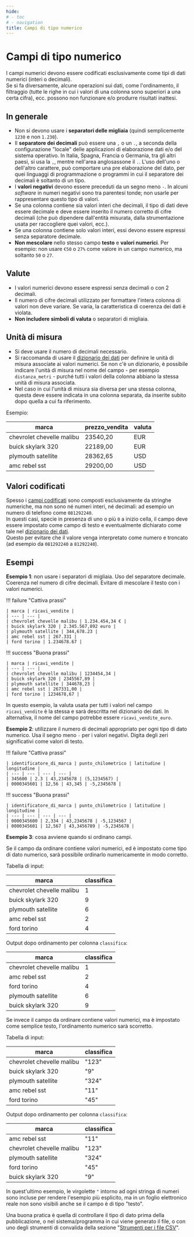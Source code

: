 ```yaml
---
hide:
# - toc
# - navigation
title: Campi di tipo numerico
---
```


# Campi di tipo numerico

I campi numerici devono essere codificati esclusivamente come tipi di dati numerici (interi o decimali).<br>
Se si fa diversamente, alcune operazioni sui dati, come l'ordinamento, il filtraggio (tutte le righe in cui i valori di una colonna sono superiori a una certa cifra), ecc. possono non funzionare e/o produrre risultati inattesi.

## In generale

  - Non si devono usare i **separatori delle migliaia** (quindi semplicemente `1230` e non `1.230`).
  - Il **separatore dei decimali** può essere una `,` o un `.`, a seconda della configurazione "locale" delle applicazioni di elaborazione dati e/o del sistema operativo. In Italia, Spagna, Francia o Germania, tra gli altri paesi, si usa la `,`, mentre nell'area anglosassone il `.`. L'uso dell'uno o dell'altro carattere, può comportare una pre elaborazione del dato, per quei linguaggi di programmazione o programmi in cui il separatore dei decimali è soltanto di un tipo.
  - I **valori negativi** devono essere preceduti da un segno meno `-`. In alcuni *software* in numeri negativi sono tra parentesi tonde; non usarle per rappresentare questo tipo di valori.
  - Se una colonna contiene sia valori interi che decimali, il tipo di dati deve essere decimale e deve essere inserito il numero corretto di cifre decimali (che può dipendere dall'entità misurata, dalla strumentazione usata per raccogliere quei valori, ecc.).
  - Se una colonna contiene solo valori interi, essi devono essere espressi senza separatore decimale.
  - **Non mescolare** nello stesso campo **testo** e **valori numerici**. Per esempio: non usare `€50` o `27%` come valore in un campo numerico, ma soltanto `50` o `27`.

## Valute
  - I valori numerici devono essere espressi senza decimali o con 2 decimali.
  - Il numero di cifre decimali utilizzato per formattare l'intera colonna di valori non deve variare. Se varia, la caratteristica di coerenza dei dati è violata.
  - **Non includere simboli di valuta** o separatori di migliaia.
## Unità di misura

  - Si deve usare il numero di decimali necessario.
  - Si raccomanda di usare il [dizionario dei dati](../dizionario_dati.md) per definire le unità di misura associate ai valori numerici. Se non c'è un dizionario, è possibile indicare l'unità di misura nel nome del campo - per esempio `distanza_metri` - purché tutti i valori della colonna abbiano la stessa unità di misura associata.
  - Nel caso in cui l'unità di misura sia diversa per una stessa colonna, questa deve essere indicata in una colonna separata, da inserite subito dopo quella a cui fa riferimento.

Esempio:

| marca | prezzo_vendita | valuta |
| --- | --- | --- |
| chevrolet chevelle malibu | 23540,20 | EUR |
| buick skylark 320 | 22189,00 | EUR |
| plymouth satellite | 28362,65 | USD |
| amc rebel sst | 29200,00 | USD |

## Valori codificati

Spesso i [campi codificati](P09_campi_codificati.md) sono composti esclusivamente da stringhe numeriche, ma non sono né numeri interi, né decimali: ad esempio un numero di telefono come `081292240`.<br>
In questi casi, specie in presenza di uno o più `0` a inizio cella, il campo deve essere impostato come campo di testo e eventualmente dichiarato come tale nel [dizionario dei dati](../dizionario_dati.md).<br>
Questo per evitare che il valore venga interpretato come numero e troncato (ad esempio da `081292240` a `81292240`).

## Esempi

**Esempio 1**: non usare i separatori di migliaia. Uso del separatore decimale. Coerenza nel numero di cifre decimali. Evitare di mescolare il testo con i valori numerici.

!!! failure "Cattiva prassi"

    | marca | ricavi_vendite |
    | --- | --- |
    | chevrolet chevelle malibu | 1.234.454,34 € |
    | buick skylark 320 | 2.345.567,892 euro |
    | plymouth satellite | 344,678.23 |
    | amc rebel sst | 267.331 |
    | ford torino | 1.234678.67 |

!!! success "Buona prassi"

    | marca | ricavi_vendite |
    | --- | --- |
    | chevrolet chevelle malibu | 1234454,34 |
    | buick skylark 320 | 2345567,89 |
    | plymouth satellite | 344678,23 |
    | amc rebel sst | 267331,00 |
    | ford torino | 1234678,67 |

In questo esempio, la valuta usata per tutti i valori nel campo `ricavi_vendite` è la stessa e sarà descritta nel dizionario dei dati. In alternativa, il nome del campo potrebbe essere `ricavi_vendite_euro`.

**Esempio 2**: utilizzare il numero di decimali appropriato per ogni tipo di dato numerico. Usa il segno meno `-` per i valori negativi. Digita degli zeri significativi come valori di testo.

!!! failure "Cattiva prassi"

    | identificatore_di_marca | punto_chilometrico | latitudine | longitudine |
    | --- | --- | --- | --- |
    | 345600 | 2.3 | 43,2345678 | (5,1234567) |
    | 0000345601 | 12,56 | 43,345 | -5,2345678 |

!!! success "Buona prassi"

    | identificatore_di_marca | punto_chilometrico | latitudine | longitudine |
    | --- | --- | --- | --- |
    | 0000345600 | 2,334 | 43,2345678 | -5,1234567 |
    | 0000345601 | 12,567 | 43,3456789 | -5,2345678 |

**Esempio 3**: cosa avviene quando si ordinano campi.

Se il campo da ordinare contiene valori numerici, ed è impostato come tipo di dato numerico, sarà possibile ordinarlo numericamente in modo corretto.

Tabella di input:

| marca | classifica |
| --- | --- |
| chevrolet chevelle malibu | 1 |
| buick skylark 320 | 9 |
| plymouth satellite | 6 |
| amc rebel sst | 2 |
| ford torino | 4 |

Output dopo ordinamento per colonna `classifica`:

| marca | classifica |
| --- | --- |
| chevrolet chevelle malibu | 1 |
| amc rebel sst | 2 |
| ford torino | 4 |
| plymouth satellite | 6 |
| buick skylark 320 | 9 |

Se invece il campo da ordinare contiene valori numerici, ma è impostato come semplice testo, l'ordinamento numerico sarà scorretto.

Tabella di input:

| marca | classifica |
| --- | --- |
| chevrolet chevelle malibu | "123" |
| buick skylark 320 | "9" |
| plymouth satellite | "324" |
| amc rebel sst | "11" |
| ford torino | "45" |

Output dopo ordinamento per colonna `classifica`:

| marca | classifica |
| --- | --- |
| amc rebel sst | "11" |
| chevrolet chevelle malibu | "123" |
| plymouth satellite | "324" |
| ford torino | "45" |
| buick skylark 320 | "9" |

In quest'ultimo esempio, le virgolette `"` intorno ad ogni stringa di numeri sono incluse per rendere l'esempio più esplicito, ma in un foglio elettronico reale non sono visibili anche se il campo è di tipo "testo".

Una buona pratica è quella di controllare il tipo di dato prima della pubblicazione, o nel sistema/programma in cui viene generato il file, o con uno degli strumenti di convalida della sezione "[Strumenti per i file CSV](../strumenti_file_CSV.md)".
